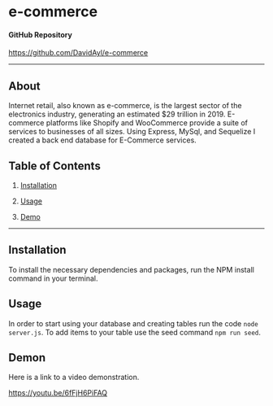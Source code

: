 # e-commerce

#### GitHub Repository
https://github.com/DavidAyl/e-commerce

<hr>

## About

Internet retail, also known as e-commerce, is the largest sector of the electronics industry, generating an estimated $29 trillion in 2019. E-commerce platforms like Shopify and WooCommerce provide a suite of services to businesses of all sizes. Using Express, MySql, and Sequelize I created a back end database for E-Commerce services.

## Table of Contents

1. [Installation](#installation)

2. [Usage](#usage)

3. [Demo](#demo)

<hr>

## Installation

To install the necessary dependencies and packages, run the NPM install command in your terminal.


## Usage

In order to start using your database and creating tables run the code `node server.js`. To add items to your table use the seed command `npm run seed`.

## Demon

Here is a link to a video demonstration.

https://youtu.be/6fFjH6PiFAQ